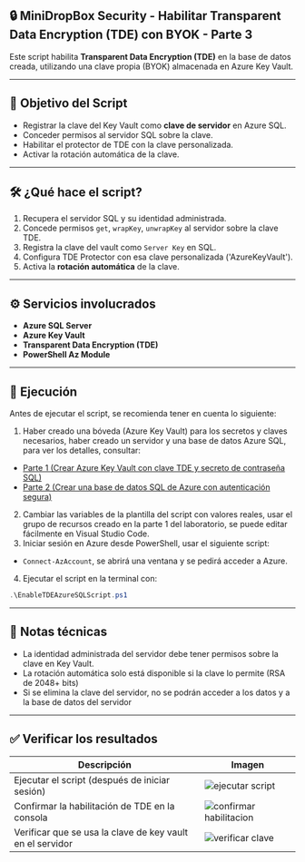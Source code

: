 ## 🔒 MiniDropBox Security - Habilitar Transparent Data Encryption (TDE) con BYOK - Parte 3

Este script habilita **Transparent Data Encryption (TDE)** en la base de datos creada, utilizando una clave propia (BYOK) almacenada en Azure Key Vault.

---

## 🎯 Objetivo del Script

- Registrar la clave del Key Vault como **clave de servidor** en Azure SQL.
- Conceder permisos al servidor SQL sobre la clave.
- Habilitar el protector de TDE con la clave personalizada.
- Activar la rotación automática de la clave.

---

## 🛠️ ¿Qué hace el script?

1. Recupera el servidor SQL y su identidad administrada.
2. Concede permisos `get`, `wrapKey`, `unwrapKey` al servidor sobre la clave TDE.
3. Registra la clave del vault como `Server Key` en SQL.
4. Configura TDE Protector con esa clave personalizada ('AzureKeyVault').
5. Activa la **rotación automática** de la clave.

---

## ⚙️ Servicios involucrados

- **Azure SQL Server**
- **Azure Key Vault**
- **Transparent Data Encryption (TDE)**
- **PowerShell Az Module**

---

## 🧪 Ejecución

Antes de ejecutar el script, se recomienda tener en cuenta lo siguiente:

1. Haber creado una bóveda (Azure Key Vault) para los secretos y claves necesarios, haber creado un servidor y una base de datos Azure SQL, para ver los detalles, consultar:
  - <a href="https://github.com/JhonL2002/MiniDropBoxDBTools/tree/main/MiniDropBox%20Security/Create%20Azure%20Key%20Vault%20Service">Parte 1 (Crear Azure Key Vault con clave TDE y secreto de contraseña SQL)</a>
  - <a href="https://github.com/JhonL2002/MiniDropBoxDBTools/tree/main/MiniDropBox%20Security/Implementar%20Azure%20SQL%20Database">Parte 2 (Crear una base de datos SQL de Azure con autenticación segura)</a>
2. Cambiar las variables de la plantilla del script con valores reales, usar el grupo de recursos creado en la parte 1 del laboratorio, se puede editar fácilmente en Visual Studio Code.
3. Iniciar sesión en Azure desde PowerShell, usar el siguiente script:
  - `Connect-AzAccount`, se abrirá una ventana y se pedirá acceder a Azure.
4. Ejecutar el script en la terminal con:
  ```PowerShell
  .\EnableTDEAzureSQLScript.ps1
  ```

---

## 📌 Notas técnicas

- La identidad administrada del servidor debe tener permisos sobre la clave en Key Vault.
- La rotación automática solo está disponible si la clave lo permite (RSA de 2048+ bits)
- Si se elimina la clave del servidor, no se podrán acceder a los datos y a la base de datos del servidor

---

## ✅ Verificar los resultados

| **Descripción** | **Imagen** |
| --------------- | ---------- |
| Ejecutar el script (después de iniciar sesión) | ![ejecutar script](https://github.com/user-attachments/assets/2d18000a-fba6-4a7d-ae48-c77c2f180629) |
| Confirmar la habilitación de TDE en la consola | ![confirmar habilitacion](https://github.com/user-attachments/assets/1f9995ce-19e1-41cb-98c8-55666f832f92) |
| Verificar que se usa la clave de key vault en el servidor | ![verificar clave](https://github.com/user-attachments/assets/7e2c9bdf-4dba-46eb-8191-0cfb7c93d458) |
